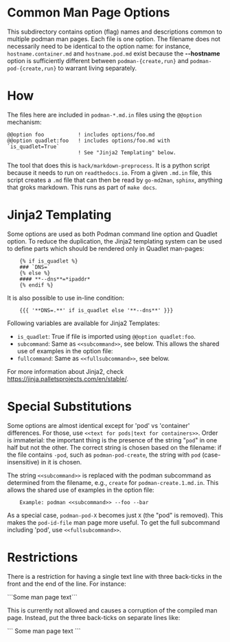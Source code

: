 Common Man Page Options
=======================

This subdirectory contains option (flag) names and descriptions
common to multiple podman man pages. Each file is one option. The
filename does not necessarily need to be identical to the option
name: for instance, `hostname.container.md` and `hostname.pod.md`
exist because the **--hostname** option is sufficiently different
between `podman-{create,run}` and `podman-pod-{create,run}` to
warrant living separately.

How
===

The files here are included in `podman-*.md.in` files using the `@@option`
mechanism:

```
@@option foo           ! includes options/foo.md
@@option quadlet:foo   ! includes options/foo.md with `is_quadlet=True`
                       ! See "Jinja2 Templating" below.
```

The tool that does this is `hack/markdown-preprocess`. It is a python
script because it needs to run on `readthedocs.io`. From a given `.md.in`
file, this script creates a `.md` file that can then be read by
`go-md2man`, `sphinx`, anything that groks markdown. This runs as
part of `make docs`.

Jinja2 Templating
=================

Some options are used as both Podman command line option and Quadlet
option. To reduce the duplication, the Jinja2 templating system can be
used to define parts which should be rendered only in Quadlet man-pages:

```
    {% if is_quadlet %}
    ### `DNS=`
    {% else %}
    #### **--dns**=*ipaddr*
    {% endif %}
```

It is also possible to use in-line condition:

```
    {{{ '**DNS=.**' if is_quadlet else '**--dns**' }}}
```

Following variables are available for Jinja2 Templates:

- `is_quadlet`: True if file is imported using `@@option quadlet:foo`.
- `subcommand`: Same as `<<subcommand>>`, see below.
This allows the shared use of examples in the option file:
- `fullcommand`: Same as `<<fullsubcommand>>`, see below.

For more information about Jinja2, check
https://jinja.palletsprojects.com/en/stable/.

Special Substitutions
=====================

Some options are almost identical except for 'pod' vs 'container'
differences. For those, use `<<text for pods|text for containers>>`.
Order is immaterial: the important thing is the presence of the
string "`pod`" in one half but not the other. The correct string
is chosen based on the filename: if the file contains `-pod`,
such as `podman-pod-create`, the string with `pod` (case-insensitive)
in it is chosen.

The string `<<subcommand>>` is replaced with the podman subcommand
as determined from the filename, e.g., `create` for `podman-create.1.md.in`.
This allows the shared use of examples in the option file:
```
    Example: podman <<subcommand>> --foo --bar
```
As a special case, `podman-pod-X` becomes just `X` (the "pod" is removed).
This makes the `pod-id-file` man page more useful. To get the full
subcommand including 'pod', use `<<fullsubcommand>>`.

Restrictions
============

There is a restriction for having a single text line with three
back-ticks in the front and the end of the line.  For instance:

\`\`\`Some man page text\`\`\`

This is currently not allowed and causes a corruption of the
compiled man page.  Instead, put the three back-ticks on separate
lines like:

\`\`\`
Some man page text
\`\`\`
